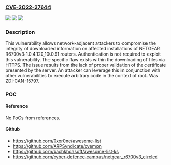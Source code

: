### [CVE-2022-27644](https://cve.mitre.org/cgi-bin/cvename.cgi?name=CVE-2022-27644)
![](https://img.shields.io/static/v1?label=Product&message=R6700v3&color=blue)
![](https://img.shields.io/static/v1?label=Version&message=n%2Fa&color=blue)
![](https://img.shields.io/static/v1?label=Vulnerability&message=CWE-295%3A%20Improper%20Certificate%20Validation&color=brighgreen)

### Description

This vulnerability allows network-adjacent attackers to compromise the integrity of downloaded information on affected installations of NETGEAR R6700v3 1.0.4.120_10.0.91 routers. Authentication is not required to exploit this vulnerability. The specific flaw exists within the downloading of files via HTTPS. The issue results from the lack of proper validation of the certificate presented by the server. An attacker can leverage this in conjunction with other vulnerabilities to execute arbitrary code in the context of root. Was ZDI-CAN-15797.

### POC

#### Reference
No PoCs from references.

#### Github
- https://github.com/0xor0ne/awesome-list
- https://github.com/ARPSyndicate/cvemon
- https://github.com/bachkhoasoft/awesome-list-ks
- https://github.com/cyber-defence-campus/netgear_r6700v3_circled

